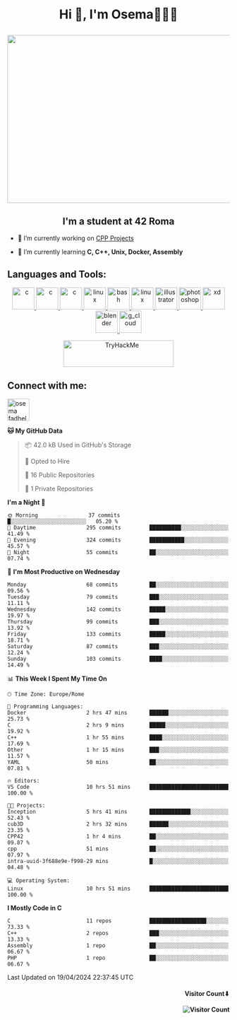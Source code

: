 <h1 align="center">Hi 👋, I'm Osema👨🏽‍💻</h1>

<!-- <h2 align="center"> <a href="https://www.showmyip.com/"><img src="https://github.com/OsemaFadhel/OsemaFadhel/blob/main/img/cybersecurity%20framework.webp" /></a> </h2> -->

<h2 align="center"> <img src="https://github.com/OsemaFadhel/OsemaFadhel/blob/main/img/1712000100607257.gif" width="900" height="380" /> </h2>

<h2 align="center">I'm a student at 42 Roma</h3>

- 🔭 I’m currently working on [CPP Projects](https://github.com/OsemaFadhel/CPP42) 

- 🌱 I’m currently learning **C, C++, Unix, Docker, Assembly**

<h2 align="left">Languages and Tools:</h3>
<p align="center"> 
</a> <a href="https://en.wikipedia.org/wiki/C_(programming_language)" target="_blank" rel="noreferrer">  <img src="https://skillicons.dev/icons?i=c" alt="c" width="50" height="50"/> 
</a> <a href="https://en.wikipedia.org/wiki/C%2B%2B" target="_blank" rel="noreferrer">  <img src="https://skillicons.dev/icons?i=cpp" alt="c" width="50" height="50"/> 
</a> <a href="https://www.python.org/" target="_blank" rel="noreferrer">  <img src="https://skillicons.dev/icons?i=py" alt="c" width="50" height="50"/> 
</a> <a href="https://www.linux.org/" target="_blank" rel="noreferrer"> <img src="https://skillicons.dev/icons?i=linux" alt="linux" width="50" height="50"/>
</a> <a href="https://www.gnu.org/software/bash/" target="_blank" rel="noreferrer"> <img src="https://skillicons.dev/icons?i=bash" alt="bash" width="50" height="50"/> 
</a> <a href="https://code.visualstudio.com/" target="_blank" rel="noreferrer"> <img src="https://skillicons.dev/icons?i=vscode" alt="linux" width="50" height="50"/>
</a> <a href="https://www.adobe.com/in/products/illustrator.html" target="_blank" rel="noreferrer"> <img src="https://skillicons.dev/icons?i=ai" alt="illustrator" width="50" height="50"/> 
</a> <a href="https://www.photoshop.com/enwhat" target="_blank" rel="noreferrer"> <img src="https://skillicons.dev/icons?i=ps" alt="photoshop" width="50" height="50"/> 
</a> <a href="https://www.adobe.com/products/xd.html" target="_blank" rel="noreferrer"> <img src="https://skillicons.dev/icons?i=xd" alt="xd" width="50" height="50"/> 
</a> <a href="https://www.blender.org/" target="_blank" rel="noreferrer"><img src="https://skillicons.dev/icons?i=blender" alt="blender" width="50" height="50"/> 
</a> <a href="https://www.cloudskillsboost.google/public_profiles/3779024f-fae6-49a8-9430-003b65de5349"><img src="https://skillicons.dev/icons?i=gcp" alt="g_cloud" width="50" height="50"/> </a>
</p>
<p align="center"> 
</a> <a href="https://tryhackme.com/p/fazzel"><img src="https://tryhackme-badges.s3.amazonaws.com/fazzel.png" alt="TryHackMe" width="250" height="60"> </a> 

<h2 align="leftt">Connect with me:</h3>
<p align="left">
<a href="https://it.linkedin.com/in/osema-fadhel-7a1996174?trk=people-guest_people_search-card" target="blank"><img align="center" src="https://skillicons.dev/icons?i=linkedin" alt="osema fadhel" height="50" width="50" /></a>
</p>

<!--START_SECTION:waka-->
**🐱 My GitHub Data** 

> 📦 42.0 kB Used in GitHub's Storage 
 > 
> 💼 Opted to Hire
 > 
> 📜 16 Public Repositories 
 > 
> 🔑 1 Private Repositories 
 > 
**I'm a Night 🦉** 

```text
🌞 Morning                37 commits          █░░░░░░░░░░░░░░░░░░░░░░░░   05.20 % 
🌆 Daytime                295 commits         ██████████░░░░░░░░░░░░░░░   41.49 % 
🌃 Evening                324 commits         ███████████░░░░░░░░░░░░░░   45.57 % 
🌙 Night                  55 commits          ██░░░░░░░░░░░░░░░░░░░░░░░   07.74 % 
```
📅 **I'm Most Productive on Wednesday** 

```text
Monday                   68 commits          ██░░░░░░░░░░░░░░░░░░░░░░░   09.56 % 
Tuesday                  79 commits          ███░░░░░░░░░░░░░░░░░░░░░░   11.11 % 
Wednesday                142 commits         █████░░░░░░░░░░░░░░░░░░░░   19.97 % 
Thursday                 99 commits          ███░░░░░░░░░░░░░░░░░░░░░░   13.92 % 
Friday                   133 commits         █████░░░░░░░░░░░░░░░░░░░░   18.71 % 
Saturday                 87 commits          ███░░░░░░░░░░░░░░░░░░░░░░   12.24 % 
Sunday                   103 commits         ████░░░░░░░░░░░░░░░░░░░░░   14.49 % 
```


📊 **This Week I Spent My Time On** 

```text
🕑︎ Time Zone: Europe/Rome

💬 Programming Languages: 
Docker                   2 hrs 47 mins       ██████░░░░░░░░░░░░░░░░░░░   25.73 % 
C                        2 hrs 9 mins        █████░░░░░░░░░░░░░░░░░░░░   19.92 % 
C++                      1 hr 55 mins        ████░░░░░░░░░░░░░░░░░░░░░   17.69 % 
Other                    1 hr 15 mins        ███░░░░░░░░░░░░░░░░░░░░░░   11.57 % 
YAML                     50 mins             ██░░░░░░░░░░░░░░░░░░░░░░░   07.81 % 

🔥 Editors: 
VS Code                  10 hrs 51 mins      █████████████████████████   100.00 % 

🐱‍💻 Projects: 
Inception                5 hrs 41 mins       █████████████░░░░░░░░░░░░   52.43 % 
cub3D                    2 hrs 32 mins       ██████░░░░░░░░░░░░░░░░░░░   23.35 % 
CPP42                    1 hr 4 mins         ██░░░░░░░░░░░░░░░░░░░░░░░   09.87 % 
cpp                      51 mins             ██░░░░░░░░░░░░░░░░░░░░░░░   07.97 % 
intra-uuid-3f688e9e-f998-29 mins             █░░░░░░░░░░░░░░░░░░░░░░░░   04.48 % 

💻 Operating System: 
Linux                    10 hrs 51 mins      █████████████████████████   100.00 % 
```

**I Mostly Code in C** 

```text
C                        11 repos            ██████████████████░░░░░░░   73.33 % 
C++                      2 repos             ███░░░░░░░░░░░░░░░░░░░░░░   13.33 % 
Assembly                 1 repo              ██░░░░░░░░░░░░░░░░░░░░░░░   06.67 % 
PHP                      1 repo              ██░░░░░░░░░░░░░░░░░░░░░░░   06.67 % 
```




 Last Updated on 19/04/2024 22:37:45 UTC
<!--END_SECTION:waka-->

<h4 align="right">Visitor Count⬇</h4>

<h4 align="right"> 

![Visitor Count](https://profile-counter.glitch.me/OsemaFadhel/count.svg) </h4>
